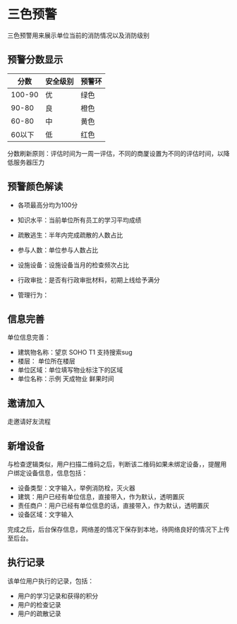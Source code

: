 # 三色预警

三色预警用来展示单位当前的消防情况以及消防级别

## 预警分数显示

| 分数     | 安全级别 | 预警环  |
| ------ | ---- | ---- |
| 100-90 | 优    | 绿色   |
| 90-80  | 良    | 橙色   |
| 60-80  | 中    | 黄色   |
| 60以下   | 低    | 红色   |

​	分数刷新原则：评估时间为一周一评估，不同的商厦设置为不同的评估时间，以降低服务器压力

## 预警颜色解读

* 各项最高分均为100分
* 知识水平：当前单位所有员工的学习平均成绩


* 疏散逃生：半年内完成疏散的人数占比  


* 参与人数：单位参与人数占比


* 设施设备：设施设备当月的检查频次占比


* 行政审批：是否有行政审批材料，初期上线给予满分


* 管理行为：


## 信息完善

单位信息完善：

* 建筑物名称：望京 SOHO T1     支持搜索sug
* 楼层： 单位所在楼层
* 单位区域：单位填写物业标注下的区域
* 单位名称：示例  天成物业   鲜果时间

## 邀请加入

走邀请好友流程

## 新增设备

与检查逻辑类似，用户扫描二维码之后，判断该二维码如果未绑定设备，，提醒用户绑定设备信息，信息包括：

* 设备类型：文字输入，举例消防栓，灭火器
* 建筑：用户已经有单位信息，直接带入，作为默认，透明置灰
* 责任商户：用户已经有单位信息的话，直接带入，作为默认，透明置灰
* 设备区域：文字输入

完成之后，后台保存信息，网络差的情况下保存到本地，待网络良好的情况下上传至后台。

## 执行记录

该单位用户执行的记录，包括：

* 用户的学习记录和获得的积分
* 用户的检查记录
* 用户的疏散记录






